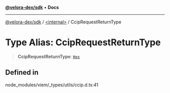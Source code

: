 [**@velora-dex/sdk**](../../README.md) • **Docs**

***

[@velora-dex/sdk](../../globals.md) / [\<internal\>](../README.md) / CcipRequestReturnType

# Type Alias: CcipRequestReturnType

> **CcipRequestReturnType**: [`Hex`](Hex.md)

## Defined in

node\_modules/viem/\_types/utils/ccip.d.ts:41
